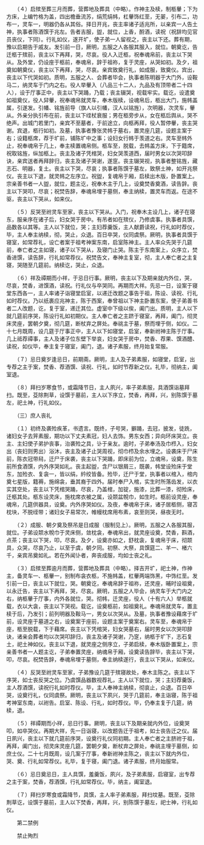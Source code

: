 <!-- { "loadSidebar": true } -->
　　（４）启殡至葬三月而葬，营葬地及葬具（中略）。作神主及椟，制柩轝；下为方床，上编竹格为盖，四出檐垂流苏，绢荒绢帏，杠轝饰红垩，无翣，引布二，功布一，灵车一，明器仍各从其俗。择日开兆，丧主率诸子适兆所，以亲宾一人告土神，执事者陈酒馔于兆左。告者吉服，盥，就位，上香，酹酒，读祝（祝辞均见官员丧仪，下同）。行礼如仪，遂开圹，使子弟一人留视之，丧主以下还。葬有期，豫以启期告于戚友。发引前一日，厥明，五服之人各服其服入，就位。朝奠讫，告迁柩于殡前，丧主以下再拜，哭，尽哀。役人入迁柩，祝奉魂帛前，丧主以下哭从。及外堂，仍设座于柩前，奉魂帛，辞于祖祢，复于灵座，从哭如初。及夕，祖奠如朝奠仪，丧主以下再拜，哭，尽哀。亲宾致奠行礼，如成服，致奠仪。宾出，丧主以下代哭如初。质明，五服之人、会葬者毕会，执事者陈明器于大门外，设鞍马二，纳灵车于门内之右。役人举轝入（八品三十二人，九品及有顶带者二十四人），设于厅事正中，丧主以下哭踊，乃载；丧主辍哭，视载牢实。载讫，设遣奠如祖奠仪，役人舁轝，祝奉魂帛就灵车，奉木版椟，设魂帛后，柩出大门，施帏盖属，引遂发。引幡、铭旌前导（旗人以引幡，汉人以铭旌），次明器，次灵车，轝从。外亲分执引布在前，丧主以下绖杖衰服；男在柩旁步从，女在柩后舆从，哭不绝声。出城门若里门，亲宾不至墓者，于前途立，向柩再拜，役人暂停轝，丧主哭谢。宾退，柩行如初。及墓，执事者豫张灵帏于墓右，置灵座几筵，设题主案于右；设籍柩席，荐于圹前，铺陈圹中之事；设妇女行帏于羡道之右。灵车至帏外止，祝奉魂帛于几上，奉主椟置魂帛侧。柩车至，脱载，去帏盖方床，下于籍席，祝取铭旌，纵加柩上。丧主及诸子凭棺哭，妇女哭羡道西，届时男女以次哭叩辞诀，亲宾送者再拜辞归，丧主及诸子哭谢，遂窆。丧主辍哭视，执事者整铭旌，藏志石、明器，复土。丧主以下哭，尽哀；执事者陈馔于墓左，致祭土神，如开兆祭仪。丧主以下退，就灵帏之左序立。祝盥，复魂帛于厢，启椟出木版，卧置案上。宗亲善书者一人盥，就位，题主讫，祝奉木主于几上，设奠焚香奠酒，读告辞。丧主以下哭叩，尽哀；祝焚告辞，奉魂帛埋于墓侧，奉主纳椟，置灵车而返。在途不驱，丧主以下哭从，如来仪。

　　（５）反哭至祔灵车至家，丧主以下哭从。入门，祝奉木主设几上，诸子在寝东，服亲序在诸子后，妇女哭于房中。有吊者如在殡仪，乃修虞事。执事者具馔，品数各以其等。主人以下就位，哭；主妇荐羹饭，主人献爵读祝，行礼如时荐仪，毕，主人奉主纳椟，彻，哭止，众退。百日卒哭，仪同虞祭。厥明，执事者具馔于寝室，如常荐礼，设亡者案于祖考神案东南，启室陈神主。主人率众先哭于几筵前，奉亡者之主如寝，诸子以下哭从，及寝门止哭。陈主于东南案上，众序立，焚香进馔，读告辞，行礼如常荐仪。祝焚告文，奉神主复室，彻，主人奉亡者之主复寝，哭随至几筵前。纳椟讫，哭止，众退。

　　（６）祥及禫期而小祥，于忌日行事。厥明，丧主以下及期亲就内外位，哭，尽哀，焚香，进馔酒，读祝。行礼仪与卒哭同。再期而大祥。先忌一日，设案于寝堂东西各一，主人率诸子诣寝堂启室，以递迁改题之事告于祖，陈设、读祝、行礼如时荐仪。乃以纸裹应兆神主，陈于西案，奉曾祖以下神主卧置东案，使子弟善书者二人改题，讫，复于室，递迁其位。虚室中下级以俟，阖门出。质明，主人以下就几筵前序哭，陈设行礼如初期仪。主人奉亡者之主跻于寝室，再拜，阖门，彻灵床灵座，罢朝夕奠，彻几筵，断杖弃之屏处。奉祧主于墓，祭而埋于侧，如仪。二十七月既周，设几筵于厅事正中，主人以下如寝堂，启室，奉新祔神主陈于厅事。几上祗荐禫事，主人及诸子位东壁下举哀，妇女哭于房中，焚香、荐果、馔酒醴、读祝，如仪毕，奉主复于寝室，阖门，退。诸子素服，终月始复常服。

　　（７）忌日奠岁逢忌日，前期斋。厥明，主人及子弟素服，如寝堂，启室，出专荐之主于案，焚香、荐酒馔、读祝、行礼，如时节荐新之仪。礼毕，彻纳主，阖室退。

　　（８）拜扫岁寒食节，或霜降节日，主人夙兴，率子弟素服，具酒馔诣墓拜扫。既至，芟除荆草，设馔于墓前，主人以下序立，焚香，再拜，兴，别陈馔于墓左，祀土神，行礼如仪。

　　（三）庶人丧礼

　　（１）初终及袭殓疾革，书遗言。既终，子号哭，擗踊，去冠，披发，徒跣，诸妇女子去笄素服，期功以下丈夫素冠，妇人去饰。男东女西；异向环床哭立。丧主、主妇使子弟护丧事，治袭殓之具，讣于亲友。逾时，子弟奉汤及巾栉入，妇女出（丧妇则男出）浴沐，丧主及诸子止哭周视，彻巾栉及余水埋之。设袭床于尸床前，陈衣冠带舄，迁尸于床袭，丧主以下哭踊，即床前为位，立魂帛，设奠，陈生前所食酒馔，内外序哭如礼。丧主起盥，含尸以银屑三，既袭，帏堂设殓床于堂东，加殓衣、复衾一，皆以绢，紟绞皆备。殓毕，迁尸于堂，执事者以棺入，棺内奠七星版，籍褥，施绵衾，垂其裔于四外。届时奉尸入棺，实生时所落齿发，以衣实其空处，丧主以下凭棺哭踊，尽哀，乃盖棺，加锭，施漆，比葬一漆，彻殓床，迁柩其处。柩东设灵床，施枕席衣被之属，设颒盆帨巾，如生时。柩前设灵座，奉魂帛，几筵供器具，设奠。内外序哭如仪。及夜，奉魂帛于床，诸子居柩侧，寝苫枕块，不脱绖带；诸妇女子易常次，帷幔枕席用布素，哀至则哭，昼夜无时。

　　（２）成服、朝夕奠及祭吊是日成服（服制见上）。厥明，五服之人各服其服，就位。子弟设颒水帨巾于灵床侧，敛枕衾，奉魂帛出，就灵座设奠，焚香，斟酒，点茶；丧主以下哭，叩，尽哀。及夕，设奠亦如之，舒枕衾，复魂帛于床，彻颒具，众哭，尽哀乃止，以至于虞，朝夕同。初祭、大祭，具馔筵二、羊一、楮六千，亲宾吊奠如礼。若在外闻讣者，奔丧成服，均如士丧之礼。

　　（３）启殡至葬逾月而葬，营葬地及葬具（中略）。择吉开圹，祀土神，作神主，备灵车一、柩轝一，别制布衾衣柩，不施帏盖，杠轝两端饰黑，中饰红垩。发引前一日，丧主以下就位，哭。朝奠讫，奉魂帛辞于祖祢，还灵座，晡时设祖奠，以永迁告，丧主以下再拜，哭，尽哀。厥明，五服之人毕会，纳灵车于大门内之右，纳柩轝于厅事，内外各就位，哭。彻帏，迁灵座，役人（十有六人）举柩就载，衣以大衾，丧主以下哭视。载讫，设奠柩前，如祖奠礼。奉魂帛就灵车，置主椟于后，乃发引；前列明器及鞍马一，男女以次哭从。及墓，执事者豫设藉席于圹前，设灵座于墓道之右，设奠案于座前，设题主案于奠案右。灵车至，奉魂帛于座，柩至脱载，下于藉席。丧主以下凭棺哭，妇女哭墓右，届时男女以次哭叩辞诀，诸亲会葬者均以次哭叩辞归，丧主及诸子哭谢，乃窆，纳柩于圹下，志石复土，祀土神如仪。丧主以下退，就灵座之侧序立，子弟启椟，奉木版卧置案上，宗亲善书者一人题主讫，子弟奉置灵座，纳魂帛于厢，设奠读告辞毕，丧主以下哭，叩，尽哀。祝焚告辞，奉魂帛埋于墓侧，奉主纳椟遂行，丧主以下哭从，如来仪。

　　（４）反哭至祔灵车至家，子弟豫设几筵于殡寝故处，奉木主陈之。丧主以下序哭，如士丧反哭之位。乃虞馔品器数视荐礼，主人以下就位，哭；主妇荐羹饭，主人荐酒馔，读祝行礼如时荐仪。毕，主人奉神主纳椟，彻哀止，众退。百日卒哭，设奠行礼，仪同虞祭。厥明，丧主以下夙兴，哭于几筵前，奉主诣寝，陈于祖考神室东南，以祔告。启室、陈设、行礼，如时荐仪。毕，仍奉主复于几筵，纳椟，退。

　　（５）祥禫期而小祥，忌日行事。厥明，丧主以下及期亲就内外位，设奠哭叩，如卒哭仪。再期大祥，先一日诣寝，以改题告迁于祖考，如士丧告迁之仪。届日夙兴，丧主以下就几筵前序哭，设奠行礼仪同初期。主人奉亡者之主脐祔于祖，再拜，阖门出，彻灵床灵座几筵，罢朝夕奠，断杖弃之屏处，奉祧主埋于墓侧，如庶士仪。二十七月既周，设几案于厅事，奉新祔神主陈之，丧主以下就内外位，哭、奠、行礼如常荐仪。礼毕，复于寝，阖门退。诸子素服，终月始服常。

　　（６）忌日奠忌日，主人具馔，羞羹饭，夙兴，及子弟素服，启寝室，出专荐之主于案，焚香，荐酒馔，行礼如常荐仪。毕，纳主，阖室退。

　　（７）拜扫岁寒食或霜降节，具馔，主人率子弟素服，拜扫坟墓。既至，芟除荆草讫，设馔于墓前，主人以下焚香，再拜，兴，别陈馔于墓左，祀士神，行礼如仪。

　　第二禁例

　　禁止殉烈

